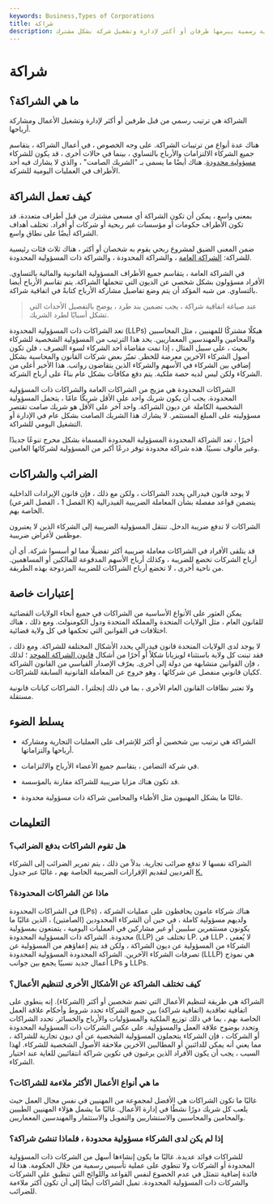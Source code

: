 ```yaml
---
keywords: Business,Types of Corporations
title: شراكة
description: الشراكة في العمل هي اتفاقية رسمية يبرمها طرفان أو أكثر لإدارة وتشغيل شركة بشكل مشترك.
---
```


# شراكة
## ما هي الشراكة؟

الشراكة هي ترتيب رسمي من قبل طرفين أو أكثر لإدارة وتشغيل الأعمال ومشاركة أرباحها.

هناك عدة أنواع من ترتيبات الشراكة. على وجه الخصوص ، في أعمال الشراكة ، يتقاسم جميع الشركاء الالتزامات والأرباح بالتساوي ، بينما في حالات أخرى ، قد يكون للشركاء [مسؤولية محدودة](/limited_company). هناك أيضًا ما يسمى بـ "الشريك الصامت" ، والذي لا يشارك فيه أحد الأطراف في العمليات اليومية للشركة.

## كيف تعمل الشراكة

بمعنى واسع ، يمكن أن تكون الشراكة أي مسعى مشترك من قبل أطراف متعددة. قد تكون الأطراف حكومات أو مؤسسات غير ربحية أو شركات أو أفراد. تختلف أهداف الشراكة أيضًا على نطاق واسع.

ضمن المعنى الضيق لمشروع ربحي يقوم به شخصان أو أكثر ، هناك ثلاث فئات رئيسية للشراكة: [الشراكة العامة](/generalpartnership) ، والشراكة المحدودة ، والشراكة ذات المسؤولية المحدودة.

في الشراكة العامة ، يتقاسم جميع الأطراف المسؤولية القانونية والمالية بالتساوي. الأفراد مسؤولون بشكل شخصي عن الديون التي تتحملها الشراكة. يتم تقاسم الأرباح أيضا بالتساوي. من شبه المؤكد أن يتم وضع تفاصيل مشاركة الأرباح كتابةً في اتفاقية شراكة.

> عند صياغة اتفاقية شراكة ، يجب تضمين بند طرد ، يوضح بالتفصيل الأحداث التي تشكل أسبابًا لطرد الشريك.

>

تعد الشراكات ذات المسؤولية المحدودة (LLPs) هيكلًا مشتركًا للمهنيين ، مثل المحاسبين والمحامين والمهندسين المعماريين. يحد هذا الترتيب من المسؤولية الشخصية للشركاء بحيث ، على سبيل المثال ، إذا تمت مقاضاة أحد الشركاء لسوء التصرف ، فلن تكون أصول الشركاء الآخرين معرضة للخطر. تميّز بعض شركات القانون والمحاسبة بشكل إضافي بين الشركاء في الأسهم والشركاء الذين يتقاضون رواتب. هذا الأخير أعلى من الشركاء ولكن ليس لديه حصة ملكية. يتم دفع مكافآت بشكل عام بناءً على أرباح الشركة.

الشراكات المحدودة هي مزيج من الشراكات العامة والشراكات ذات المسؤولية المحدودة. يجب أن يكون شريك واحد على الأقل شريكًا عامًا ، يتحمل المسؤولية الشخصية الكاملة عن ديون الشراكة. واحد آخر على الأقل هو شريك صامت تقتصر مسؤوليته على المبلغ المستثمر. لا يشارك هذا الشريك الصامت بشكل عام في الإدارة أو التشغيل اليومي للشراكة.

أخيرًا ، تعد الشراكة المحدودة المسؤولية المحدودة المسماة بشكل محرج تنوعًا جديدًا وغير مألوف نسبيًا. هذه شراكة محدودة توفر درعًا أكبر من المسؤولية لشركائها العامين.

## الضرائب والشراكات

لا يوجد قانون فيدرالي يحدد الشراكات ، ولكن مع ذلك ، فإن قانون الإيرادات الداخلية (الفصل 1 ، الفصل الفرعي K) يتضمن قواعد مفصلة بشأن المعاملة الضريبية الفيدرالية الخاصة بهم.

الشراكات لا تدفع ضريبة الدخل. تنتقل المسؤولية الضريبية إلى الشركاء الذين لا يعتبرون موظفين لأغراض ضريبية.

قد يتلقى الأفراد في الشراكات معاملة ضريبية أكثر تفضيلًا مما لو أسسوا شركة. أي أن أرباح الشركات تخضع للضريبة ، وكذلك أرباح الأسهم المدفوعة للمالكين أو المساهمين. من ناحية أخرى ، لا تخضع أرباح الشراكات للضريبة المزدوجة بهذه الطريقة.

## إعتبارات خاصة

يمكن العثور على الأنواع الأساسية من الشراكات في جميع أنحاء الولايات القضائية للقانون العام ، مثل الولايات المتحدة والمملكة المتحدة ودول الكومنولث. ومع ذلك ، هناك اختلافات في القوانين التي تحكمها في كل ولاية قضائية.

لا يوجد لدى الولايات المتحدة قانون فيدرالي يحدد الأشكال المختلفة للشراكة. ومع ذلك ، فقد تبنت كل ولاية باستثناء لويزيانا شكلاً أو آخرًا من أشكال [قانون الشراكة الموحد](/uniform-partnership-act-upa) ؛ لذلك ، فإن القوانين متشابهة من دولة إلى أخرى. يعرّف الإصدار القياسي من القانون الشراكة ككيان قانوني منفصل عن شركائها ، وهو خروج عن المعاملة القانونية السابقة للشراكات.

ولا تعتبر نطاقات القانون العام الأخرى ، بما في ذلك إنجلترا ، الشراكات كيانات قانونية مستقلة.

## يسلط الضوء

- الشراكة هي ترتيب بين شخصين أو أكثر للإشراف على العمليات التجارية ومشاركة أرباحها والتزاماتها.

- في شركة التضامن ، يتقاسم جميع الأعضاء الأرباح والالتزامات.

- قد تكون هناك مزايا ضريبية للشراكة مقارنة بالمؤسسة.

- غالبًا ما يشكل المهنيون مثل الأطباء والمحامين شراكة ذات مسؤولية محدودة.

## التعليمات

### هل تقوم الشراكات بدفع الضرائب؟

الشراكة نفسها لا تدفع ضرائب تجارية. بدلاً من ذلك ، يتم تمرير الضرائب إلى الشركاء الفرديين لتقديم الإقرارات الضريبية الخاصة بهم ، غالبًا عبر جدول [K.](/schedule-k-1)

### ماذا عن الشراكات المحدودة؟

في الشراكات المحدودة (LPs) ، هناك شركاء عامون يحافظون على عمليات الشركة ولديهم مسؤولية كاملة ، في حين أن الشركاء المحدودين (الصامتين) ، الذين غالبًا ما يكونون مستثمرين سلبيين أو غير مشاركين في العمليات اليومية ، يتمتعون بمسؤولية محدودة. الشراكة ذات المسؤولية المحدودة (LLP) تختلف عن LP. في LLP ، لا يُعفى الشركاء من المسؤولية عن ديون الشراكة ، ولكن قد يتم إعفاؤهم من المسؤولية عن تصرفات الشركاء الآخرين. الشراكة المحدودة المسؤولية المحدودة (LLLP) هي نموذج أعمال جديد نسبيًا يجمع بين جوانب LPs و LLPs.

### كيف تختلف الشراكة عن الأشكال الأخرى لتنظيم الأعمال؟

الشراكة هي طريقة لتنظيم الأعمال التي تضم شخصين أو أكثر (الشركاء). إنه ينطوي على اتفاقية تعاقدية (اتفاقية شراكة) بين جميع الشركاء تحدد شروط وأحكام علاقة العمل الخاصة بهم ، بما في ذلك توزيع الملكية والمسؤوليات والأرباح والخسائر. تحدد الشراكات وتحدد بوضوح علاقة العمل والمسؤولية. على عكس الشركات ذات المسؤولية المحدودة أو الشركات ، فإن الشركاء يتحملون المسؤولية الشخصية عن أي ديون تجارية للشراكة ، مما يعني أنه يمكن للدائنين أو المطالبين الآخرين ملاحقة الأصول الشخصية للشركاء. لهذا السبب ، يجب أن يكون الأفراد الذين يرغبون في تكوين شراكة انتقائيين للغاية عند اختيار الشركاء.

### ما هي أنواع الأعمال الأكثر ملاءمة للشراكات؟

غالبًا ما تكون الشراكات هي الأفضل لمجموعة من المهنيين في نفس مجال العمل حيث يلعب كل شريك دورًا نشطًا في إدارة الأعمال. غالبًا ما يشمل هؤلاء المهنيين الطبيين والمحامين والمحاسبين والاستشاريين والتمويل والاستثمار والمهندسين المعماريين.

### إذا لم يكن لدى الشركاء مسؤولية محدودة ، فلماذا تنشئ شراكة؟

للشراكات فوائد عديدة. غالبًا ما يكون إنشاءها أسهل من الشركات ذات المسؤولية المحدودة أو الشركات ولا تنطوي على عملية تأسيس رسمية من خلال الحكومة. هذا له فائدة إضافية تتمثل في عدم الخضوع لنفس القواعد واللوائح التي تنطبق على الشركات والشركات ذات المسؤولية المحدودة. تميل الشراكات أيضًا إلى أن تكون أكثر ملاءمة للضرائب.


